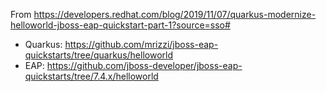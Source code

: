 From https://developers.redhat.com/blog/2019/11/07/quarkus-modernize-helloworld-jboss-eap-quickstart-part-1?source=sso#
* Quarkus: https://github.com/mrizzi/jboss-eap-quickstarts/tree/quarkus/helloworld
* EAP: https://github.com/jboss-developer/jboss-eap-quickstarts/tree/7.4.x/helloworld



